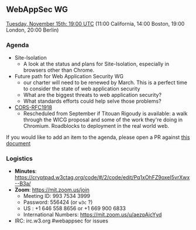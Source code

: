 ## WebAppSec WG

[Tuesday, November 15th: 19:00 UTC](https://www.timeanddate.com/worldclock/fixedtime.html?iso=20201117T1900) (11:00 California, 14:00 Boston, 19:00 London, 20:00 Berlin)

### Agenda

* Site-Isolation
	* A look at the status and plans for Site-Isolation, especially in browsers other than Chrome.
* Future path for Web Application Security WG
	* our charter will need to be renewed by March. This is a perfect time to consider the state of web application security
	* What are the biggest threats to web application security?
	* What standards efforts could help selve those problems?
* [CORS-RFC1918](https://wicg.github.io/cors-rfc1918/)
  * Rescheduled from September if Titouan Rigoudy is available: a walk through the WICG proposal and some of the work they're doing in Chromium. Roadblocks to deployment in the real world web.

If you would like to add an item to the agenda, please open a PR against [this document](https://github.com/w3c/webappsec/blob/master/meetings/2020/2020-11-17-agenda.md)

### Logistics

*   **Minutes**: https://cryptpad.w3ctag.org/code/#/2/code/edit/Pq1xOhFZ9oxeI5vrXwx--B3a/
*   **Zoom**: https://mit.zoom.us/join
    * Meeting ID: 993 7534 3999
    * Password: 556424  (or `w3c` ?)
    * US : +1 646 558 8656 or +1 669 900 6833
    * International Numbers: https://mit.zoom.us/u/aezpAicYyd
*   IRC: irc.w3.org #webappsec for issues
